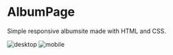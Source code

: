 # AlbumPage
Simple responsive albumsite made with HTML and CSS.

![desktop](https://user-images.githubusercontent.com/37372229/94791086-758da080-03d7-11eb-9918-fa0da269cf3d.PNG)
![mobile](https://user-images.githubusercontent.com/37372229/94791090-76263700-03d7-11eb-91a8-8d5773acdcd1.PNG)

